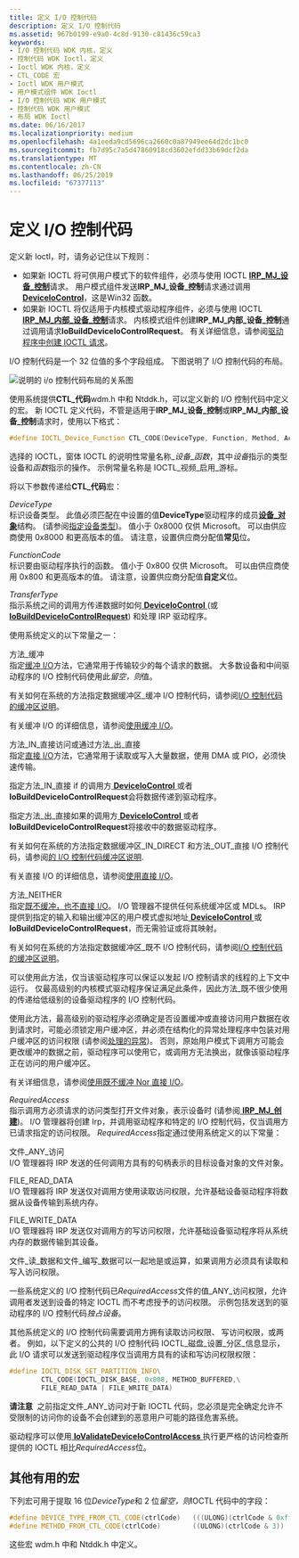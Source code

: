 ```yaml
---
title: 定义 I/O 控制代码
description: 定义 I/O 控制代码
ms.assetid: 967b0199-e9a0-4c8d-9130-c81436c59ca3
keywords:
- I/O 控制代码 WDK 内核，定义
- 控制代码 WDK Ioctl，定义
- Ioctl WDK 内核，定义
- CTL_CODE 宏
- Ioctl WDK 用户模式
- 用户模式组件 WDK Ioctl
- I/O 控制代码 WDK 用户模式
- 控制代码 WDK 用户模式
- 布局 WDK Ioctl
ms.date: 06/16/2017
ms.localizationpriority: medium
ms.openlocfilehash: 4a1eeda9cd5696ca2660c0a87949ee64d2dc1bc0
ms.sourcegitcommit: fb7d95c7a5d47860918cd3602efdd33b69dcf2da
ms.translationtype: MT
ms.contentlocale: zh-CN
ms.lasthandoff: 06/25/2019
ms.locfileid: "67377113"
---
```

# <a name="defining-io-control-codes"></a>定义 I/O 控制代码





定义新 Ioctl，时，请务必记住以下规则：

-   如果新 IOCTL 将可供用户模式下的软件组件，必须与使用 IOCTL [ **IRP\_MJ\_设备\_控制**](https://docs.microsoft.com/windows-hardware/drivers/kernel/irp-mj-device-control)请求。 用户模式组件发送**IRP\_MJ\_设备\_控制**请求通过调用[ **DeviceIoControl**](https://docs.microsoft.com/windows/desktop/api/ioapiset/nf-ioapiset-deviceiocontrol)，这是Win32 函数。
-   如果新 IOCTL 将仅适用于内核模式驱动程序组件，必须与使用 IOCTL [ **IRP\_MJ\_内部\_设备\_控制**](https://docs.microsoft.com/windows-hardware/drivers/kernel/irp-mj-internal-device-control)请求。 内核模式组件创建**IRP\_MJ\_内部\_设备\_控制**通过调用请求**IoBuildDeviceIoControlRequest**。 有关详细信息，请参阅[驱动程序中创建 IOCTL 请求](creating-ioctl-requests-in-drivers.md)。

I/O 控制代码是一个 32 位值的多个字段组成。 下图说明了 I/O 控制代码的布局。

![说明的 i/o 控制代码布局的关系图](images/ioctl-1.png)

使用系统提供**CTL\_代码**wdm.h 中和 Ntddk.h，可以定义新的 I/O 控制代码中定义的宏。 新 IOCTL 定义代码，不管是适用于**IRP\_MJ\_设备\_控制**或**IRP\_MJ\_内部\_设备\_控制**请求时，使用以下格式：

```cpp
#define IOCTL_Device_Function CTL_CODE(DeviceType, Function, Method, Access)
```

选择的 IOCTL，窗体 IOCTL 的说明性常量名称\_*设备*\_*函数*，其中*设备*指示的类型设备和*函数*指示的操作。 示例常量名称是 IOCTL\_视频\_启用\_游标。

将以下参数传递给**CTL\_代码**宏：

<a href="" id="devicetype"></a>*DeviceType*  
标识设备类型。 此值必须匹配在中设置的值**DeviceType**驱动程序的成员[**设备\_对象**](https://docs.microsoft.com/windows-hardware/drivers/ddi/content/wdm/ns-wdm-_device_object)结构。 (请参阅[指定设备类型](specifying-device-types.md))。 值小于 0x8000 仅供 Microsoft。 可以由供应商使用 0x8000 和更高版本的值。 请注意，设置供应商分配值**常见**位。

<a href="" id="functioncode"></a>*FunctionCode*  
标识要由驱动程序执行的函数。 值小于 0x800 仅供 Microsoft。 可以由供应商使用 0x800 和更高版本的值。 请注意，设置供应商分配值**自定义**位。

<a href="" id="transfertype"></a>*TransferType*  
指示系统之间的调用方传递数据时如何[ **DeviceIoControl** ](https://docs.microsoft.com/windows/desktop/api/ioapiset/nf-ioapiset-deviceiocontrol) (或[ **IoBuildDeviceIoControlRequest**](https://docs.microsoft.com/windows-hardware/drivers/ddi/content/wdm/nf-wdm-iobuilddeviceiocontrolrequest)) 和处理 IRP 驱动程序。

使用系统定义的以下常量之一：

<a href="" id="method-buffered"></a>方法\_缓冲  
指定[缓冲 I/O](methods-for-accessing-data-buffers.md)方法，它通常用于传输较少的每个请求的数据。 大多数设备和中间驱动程序的 I/O 控制代码使用此*留空，则*值。

有关如何在系统的方法指定数据缓冲区\_缓冲 I/O 控制代码，请参阅[I/O 控制代码的缓冲区说明](buffer-descriptions-for-i-o-control-codes.md)。

有关缓冲 I/O 的详细信息，请参阅[使用缓冲 I/O](using-buffered-i-o.md)。

<a href="" id="method-in-direct-or-method-out-direct"></a>方法\_IN\_直接访问或通过方法\_出\_直接  
指定[直接 I/O](methods-for-accessing-data-buffers.md)方法，它通常用于读取或写入大量数据，使用 DMA 或 PIO，必须快速传输。

指定方法\_IN\_直接 if 的调用方[ **DeviceIoControl** ](https://docs.microsoft.com/windows/desktop/api/ioapiset/nf-ioapiset-deviceiocontrol)或者**IoBuildDeviceIoControlRequest**会将数据传递到驱动程序。

指定方法\_出\_直接如果的调用方[ **DeviceIoControl** ](https://docs.microsoft.com/windows/desktop/api/ioapiset/nf-ioapiset-deviceiocontrol)或者**IoBuildDeviceIoControlRequest**将接收中的数据驱动程序。

有关如何在系统的方法指定数据缓冲区\_IN\_DIRECT 和方法\_OUT\_直接 I/O 控制代码，请参阅[的 I/O 控制代码缓冲区说明](buffer-descriptions-for-i-o-control-codes.md).

有关直接 I/O 的详细信息，请参阅[使用直接 I/O](using-direct-i-o.md)。

<a href="" id="method-neither"></a>方法\_NEITHER  
指定[既不缓冲，也不直接 I/O](using-neither-buffered-nor-direct-i-o.md)。 I/O 管理器不提供任何系统缓冲区或 MDLs。 IRP 提供到指定的输入和输出缓冲区的用户模式虚拟地址[ **DeviceIoControl** ](https://docs.microsoft.com/windows/desktop/api/ioapiset/nf-ioapiset-deviceiocontrol)或**IoBuildDeviceIoControlRequest**，而无需验证或将其映射。

有关如何在系统的方法指定数据缓冲区\_既不 I/O 控制代码，请参阅[I/O 控制代码的缓冲区说明](buffer-descriptions-for-i-o-control-codes.md)。

可以使用此方法，仅当该驱动程序可以保证以发起 I/O 控制请求的线程的上下文中运行。 仅最高级别的内核模式驱动程序保证满足此条件，因此方法\_既不很少使用的传递给低级别的设备驱动程序的 I/O 控制代码。

使用此方法，最高级别的驱动程序必须确定是否设置缓冲或直接访问用户数据在收到请求时，可能必须锁定用户缓冲区，并必须在结构化的异常处理程序中包装对用户缓冲区的访问权限 (请参阅[处理的异常](handling-exceptions.md))。 否则，原始用户模式下调用方可能会更改缓冲的数据之前，驱动程序可以使用它，或调用方无法换出，就像该驱动程序正在访问的用户缓冲区。

有关详细信息，请参阅[使用既不缓冲 Nor 直接 I/O](using-neither-buffered-nor-direct-i-o.md)。

<a href="" id="requiredaccess"></a>*RequiredAccess*  
指示调用方必须请求的访问类型打开文件对象，表示设备时 (请参阅[ **IRP\_MJ\_创建**](https://docs.microsoft.com/windows-hardware/drivers/kernel/irp-mj-create))。 I/O 管理器将创建 Irp，并调用驱动程序和特定的 I/O 控制代码，仅当调用方已请求指定的访问权限。 *RequiredAccess*指定通过使用系统定义的以下常量：

<a href="" id="file-any-access"></a>文件\_ANY\_访问  
I/O 管理器将 IRP 发送的任何调用方具有的句柄表示的目标设备对象的文件对象。

<a href="" id="file-read-data"></a>FILE\_READ\_DATA  
I/O 管理器将 IRP 发送仅对调用方使用读取访问权限，允许基础设备驱动程序将数据从设备传输到系统内存。

<a href="" id="file-write-data"></a>FILE\_WRITE\_DATA  
I/O 管理器将 IRP 发送仅对调用方的写访问权限，允许基础设备驱动程序将从系统内存的数据传输到其设备。

文件\_读\_数据和文件\_编写\_数据可以一起地是或运算，如果调用方必须具有读取和写入访问权限。

一些系统定义的 I/O 控制代码已*RequiredAccess*文件的值\_ANY\_访问权限，允许调用者发送到设备的特定 IOCTL 而不考虑授予的访问权限。 示例包括发送到的驱动程序的 I/O 控制代码*独占设备*。

其他系统定义的 I/O 控制代码需要调用方拥有读取访问权限、 写访问权限，或两者。 例如，以下定义的公共的 I/O 控制代码 IOCTL\_磁盘\_设置\_分区\_信息显示，此 I/O 请求可以发送到驱动程序仅当调用方具有的读和写访问权限权限：

```cpp
#define IOCTL_DISK_SET_PARTITION_INFO\
        CTL_CODE(IOCTL_DISK_BASE, 0x008, METHOD_BUFFERED,\
        FILE_READ_DATA | FILE_WRITE_DATA)
```

**请注意**  之前指定文件\_ANY\_访问对于新 IOCTL 代码，您必须是完全确定允许不受限制的访问你的设备不会创建到的恶意用户可能的路径危害系统。

 

驱动程序可以使用[ **IoValidateDeviceIoControlAccess** ](https://docs.microsoft.com/windows-hardware/drivers/ddi/content/wdm/nf-wdm-iovalidatedeviceiocontrolaccess)执行更严格的访问检查所提供的 IOCTL 相比*RequiredAccess*位。

## <a name="other-useful-macros"></a>其他有用的宏


下列宏可用于提取 16 位*DeviceType*和 2 位*留空，则*IOCTL 代码中的字段：

```cpp
#define DEVICE_TYPE_FROM_CTL_CODE(ctrlCode)   (((ULONG)(ctrlCode & 0xffff0000)) >> 16)
#define METHOD_FROM_CTL_CODE(ctrlCode)        ((ULONG)(ctrlCode & 3))
```

这些宏 wdm.h 中和 Ntddk.h 中定义。

 

 




